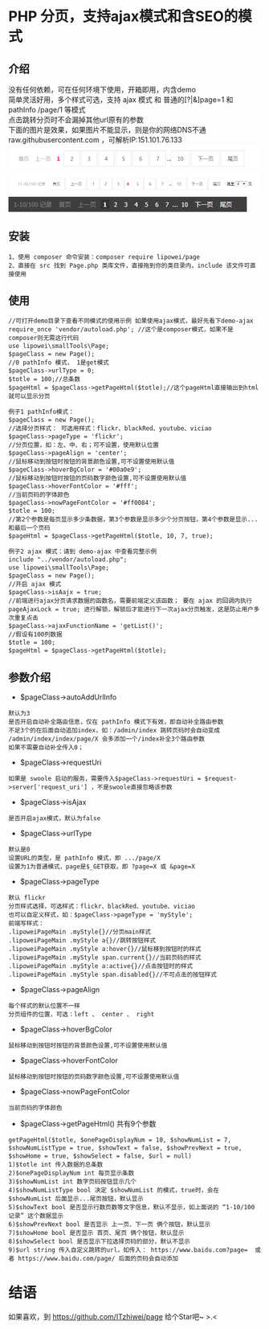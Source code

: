 # PHP 分页，支持ajax模式和含SEO的模式
## 介绍
没有任何依赖，可在任何环境下使用，开箱即用，内含demo  
简单灵活好用，多个样式可选，支持 ajax 模式 和 普通的[?|&]page=1 和 pathInfo /page/1 等模式  
点击跳转分页时不会漏掉其他url原有的参数  
下面的图片是效果，如果图片不能显示，则是你的网络DNS不通 raw.githubusercontent.com ，可解析IP:151.101.76.133  
![add Image](https://github.com/ITzhiwei/page/raw/master/src/demo0.png)  
![add Image](https://github.com/ITzhiwei/page/raw/master/src/demo6.png)   
![add Image](https://github.com/ITzhiwei/page/raw/master/src/demo2.png)  

 
## 安装
```
1、使用 composer 命令安装：composer require lipowei/page
2、直接在 src 找到 Page.php 类库文件，直接拖到你的类目录内，include 该文件可直接使用
```
## 使用
```
//可打开demo目录下查看不同模式的使用示例 如果使用ajax模式，最好先看下demo-ajax
require_once 'vendor/autoload.php'; //这个是composer模式，如果不是composer则无需这行代码
use lipowei\smallTools\Page;
$pageClass = new Page();
//0 pathInfo 模式， 1是get模式  
$pageClass->urlType = 0;
$totle = 100;//总条数
$pageHtml = $pageClass->getPageHtml($totle);//这个pageHtml直接输出到html就可以显示分页
```
```
例子1 pathInfo模式：
$pageClass = new Page();
//选择分页样式： 可选用样式：flickr、blackRed、youtube、viciao
$pageClass->pageType = 'flickr';
//分页位置，如：左、中、右；可不设置，使用默认位置
$pageClass->pageAlign = 'center';
//鼠标移动到按钮时按钮的背景颜色设置,可不设置使用默认值
$pageClass->hoverBgColor = '#00a0e9';
//鼠标移动到按钮时按钮的页码数字颜色设置,可不设置使用默认值
$pageClass->hoverFontColor = '#fff';
//当前页码的字体颜色
$pageClass->nowPageFontColor = '#ff0084';
$totle = 100; 
//第2个参数是每页显示多少条数据，第3个参数是显示多少个分页按钮，第4个参数是显示...和最后一个页码
$pageHtml = $pageClass->getPageHtml($totle, 10, 7, true);
```
```
例子2 ajax 模式：请到 demo-ajax 中查看完整示例
include "../vendor/autoload.php";
use lipowei\smallTools\Page;
$pageClass = new Page();
//开启 ajax 模式
$pageClass->isAajx = true;
//前端进行ajax分页请求数据的函数名，需要前端定义该函数； 要在 ajax 的回调内执行 pageAjaxLock = true; 进行解锁，解锁后才能进行下一次ajax分页触发，这是防止用户多次重复点击
$pageClass->ajaxFunctionName = 'getList()';
//假设有100列数据
$totle = 100;
$pageHtml = $pageClass->getPageHtml($totle);
```  

## 参数介绍
* $pageClass->autoAddUrlInfo
```
默认为3
是否开启自动补全路由信息，仅在 pathInfo 模式下有效，即自动补全路由参数
不足3个的在后面自动追加index，如：/admin/index 跳转页码时会自动变成 /admin/index/index/page/X 会多添加一个/index补全3个路由参数
如果不需要自动补全传入0；
```
* $pageClass->requestUri
```
如果是 swoole 启动的服务，需要传入$pageClass->requestUri = $request->server['request_uri'] ，不是swoole直接忽略该参数
```
* $pageClass->isAjax
```
是否开启ajax模式，默认为false
```
* $pageClass->urlType
```
默认是0
设置URL的类型，是 pathInfo 模式，即 .../page/X
设置为1为普通模式，page是$_GET获取，即 ?page=X 或 &page=X
```
* $pageClass->pageType
```
默认 flickr
分页样式选择，可选样式：flickr、blackRed、youtube、viciao
也可以自定义样式，如：$pageClass->pageType = 'myStyle';
前端写样式：
.lipoweiPageMain .myStyle{}//分页main样式
.lipoweiPageMain .myStyle a{}//跳转按钮样式
.lipoweiPageMain .myStyle a:hover{}//鼠标移到按钮时的样式
.lipoweiPageMain .myStyle span.current{}//当前页码的样式
.lipoweiPageMain .myStyle a:active{}//点击按钮时的样式
.lipoweiPageMain .myStyle span.disabled{}//不可点击的按钮样式
```
* $pageClass->pageAlign
```
每个样式的默认位置不一样
分页组件的位置，可选：left 、 center 、 right 
```
* $pageClass->hoverBgColor
```
鼠标移动到按钮时按钮的背景颜色设置,可不设置使用默认值
```
* $pageClass->hoverFontColor
```
鼠标移动到按钮时按钮的页码数字颜色设置,可不设置使用默认值
```
* $pageClass->nowPageFontColor
```
当前页码的字体颜色
```
* $pageClass->getPageHtml() 共有9个参数
```
getPageHtml($totle, $onePageDisplayNum = 10, $showNumList = 7, $showNumListType = true, $showText = false, $showPrevNext = true, $showHome = true, $showSelect = false, $url = null)
1)$totle int 传入数据的总条数
2)$onePageDisplayNum int 每页显示条数
3)$showNumList int 数字页码按钮显示几个
4)$showNumListType bool 决定 $showNumList 的模式，true时，会在 $showNumList 后面显示...尾页按钮，默认显示
5)$showText bool 是否显示行数页数等文字信息，默认不显示，如上面说的 “1-10/100 记录” 这个数据显示
6)$showPrevNext bool 是否显示 上一页、下一页 俩个按钮，默认显示
7)$showHome bool 是否显示 首页、尾页 俩个按钮，默认显示
8)$showSelect bool 是否显示下拉选择页码的部分，默认不显示
9)$url string 传入自定义跳转的url，如传入： https://www.baidu.com?page=  或者 https://www.baidu.com/page/ 后面的页码会自动添加
```
# 结语
如果喜欢，到 https://github.com/ITzhiwei/page 给个Star吧~ >.<